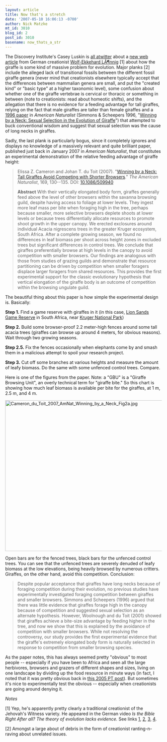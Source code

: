 ```yaml
---
layout: article
title: Now that's a stretch
date: '2007-05-10 16:06:13 -0700'
author: Nick Matzke
mt_id: 3010
blog_id: 2
post_id: 3010
basename: now_thats_a_str
---
```

The Discovery Institute's Casey Luskin is [all atwitter](http://www.evolutionnews.org/2007/05/a_tall_tale_of_evolution_the_n.html) about a [new web article](http://www.weloennig.de/GiraffaSecondPartEnglish.pdf) from German creationist [Wolf-Ekkehard LÃ¶nnig](http://www.we-loennig.de/) \[1\] about how the giraffe is some kind of massive problem for evolution.  Major planks \[2\] include the alleged lack of transitional fossils between the different fossil giraffe genera (never mind that creationists elsewhere typically accept that the differences between mammalian genera are small, and put the "created kind" or "basic type" at a higher taxonomic level), some confusion about whether one of the giraffe vertebrae is cervical or thoracic or something in between (note to creationists: read about homeotic shifts), and the allegation that there is no evidence for a feeding advantage for tall giraffes, relying on the fact that male giraffes are taller than female giraffes and a [1996 paper](http://links.jstor.org/sici?sici=0003-0147%28199611%29148%3A5%3C771%3AWBANSS%3E2.0.CO%3B2-A) in _American Naturalist_ (Simmons & Scheepers 1996, "[Winning by a Neck: Sexual Selection in the Evolution of Giraffe](http://links.jstor.org/sici?sici=0003-0147%28199611%29148%3A5%3C771%3AWBANSS%3E2.0.CO%3B2-A)") that attempted to buck conventional wisdom and suggest that sexual selection was the cause of long necks in giraffes.

Sadly, the last plank is particularly bogus, since it completely ignores and displays no knowledge of a massively relevant and quite brilliant paper, published just back in January 2007 in _American Naturalist_, that constitutes an experimental demonstration of the relative feeding advantage of giraffe height:

> Elissa Z. Cameron and Johan T. du Toit (2007). "[Winning by a Neck: Tall Giraffes Avoid Competing with Shorter Browsers](http://www.journals.uchicago.edu/cgi-bin/resolve?id=doi:10.1086/509940)." _The American Naturalist_, 169, 130--135. DOI: [10.1086/509940](http://dx.doi.org/10.1086/509940)
> 
> **Abstract** With their vertically elongated body form, giraffes generally feed above the level of other browsers within the savanna browsing guild, despite having access to foliage at lower levels. They ingest more leaf mass per bite when foraging high in the tree, perhaps because smaller, more selective browsers deplete shoots at lower levels or because trees differentially allocate resources to promote shoot growth in the upper canopy. We erected exclosures around individual Acacia nigrescens trees in the greater Kruger ecosystem, South Africa. After a complete growing season, we found no differences in leaf biomass per shoot across height zones in excluded trees but significant differences in control trees. We conclude that giraffes preferentially browse at high levels in the canopy to avoid competition with smaller browsers. Our findings are analogous with those from studies of grazing guilds and demonstrate that resource partitioning can be driven by competition when smaller foragers displace larger foragers from shared resources. This provides the first experimental support for the classic evolutionary hypothesis that vertical elongation of the giraffe body is an outcome of competition within the browsing ungulate guild.

The beautiful thing about this paper is how simple the experimental design is.  Basically:

**Step 1.** Find a game reserve with giraffes in it (in this case, [Lion Sands Game Reserve](http://www.lionsands.com/) in South Africa, near [Kruger National Park](http://www.sanparks.org/parks/kruger/))

**Step 2.** Build some browser-proof 2.2 meter-high fences around some tall acacia trees (giraffes can browse up around 4 meters, for obvious reasons). Wait through two growing seasons.

**Step 2.5.** Fix the fences occasionally when elephants come by and smash them in a malicious attempt to spoil your research project.

**Step 3.** Cut off some branches at various heights and measure the amount of leafy biomass.  Do the same with some unfenced control trees.  Compare.

Here is one of the figures from the paper. Note: a "GBU" is a "Giraffe Browsing Unit", an overly technical term for "giraffe bite."  So this chart is showing how much leaf biomass is available per bite for the giraffes, at 1 m, 2.5 m, and 4 m.

<img src="http://www.pandasthumb.org/images/Cameron_du_Toit_2007_AmNat_Winning_by_a_Neck_Fig2a.jpg" alt="Cameron_du_Toit_2007_AmNat_Winning_by_a_Neck_Fig2a.jpg" width="681" height="483" style="" />

Open bars are for the fenced trees, black bars for the unfenced control trees.  You can see that the unfenced trees are severely denuded of leafy biomass at the low elevations, being heavily browsed by numerous critters.  Giraffes, on the other hand, avoid this competition. Conclusion:

> Despite popular acceptance that giraffes have long necks because of foraging competition during their evolution, no previous studies have experimentally investigated foraging competition between giraffes and smaller browsers. Simmons and Scheepers (1996) argued that there was little evidence that giraffes forage high in the canopy because of competition and suggested sexual selection as an alternate hypothesis. However, Woolnough and du Toit (2001) showed that giraffes achieve a bite-size advantage by feeding higher in the tree, and now we show that this is explained by the avoidance of competition with smaller browsers. While not resolving the controversy, our study provides the first experimental evidence that the giraffe's extremely elongated body form is naturally selected in response to competition from smaller browsing species.

As the paper notes, this has always seemed pretty "obvious" to most people -- especially if you have been to Africa and seen all the large herbivores, browsers and grazers of different shapes and sizes, living on one landscape by dividing up the food resource in minute ways (in fact, I noted that it was pretty obvious back in [this 2005 PT post](http://www.pandasthumb.org/archives/2005/03/the_neck_of_the.html)).  But sometimes it's nice to experimentally test the obvious -- especially when creationists are going around denying it.

_Notes_

\[1\] Yep, he's apparently pretty clearly a traditional creationist of the Jehovah's Witness variety.  He appeared in the German video _Is the Bible Right After all? The theory of evolution lacks evidence._ See links [1](http://www.nature.com/nature/journal/v423/n6936/full/423116a.html), [2](http://darwin.bc.asu.edu/blog/?p=402), [3](http://www.weloennig.de/Questions.html), [4](http://www.jehovahs-witness.com/6/51229/1.ashx).

\[2\] Amongst a large about of debris in the form of creationist ranting-n-raving about unrelated issues.
